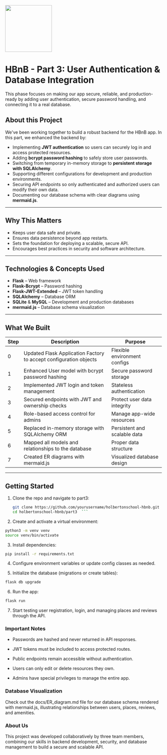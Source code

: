  <img src="https://github.com/user-attachments/assets/5f8d33ce-fed8-438a-935c-a9916afef26e" width="150">
 
 <dive></dive>
 
# HBnB - Part 3: User Authentication & Database Integration

This phase focuses on making our app secure, reliable, and production-ready by adding user authentication, secure password handling, and connecting it to a real database.



## About this Project

We've been working together to build a robust backend for the HBnB app. In this part, we enhanced the backend by:

- Implementing **JWT authentication** so users can securely log in and access protected resources.
- Adding **bcrypt password hashing** to safely store user passwords.
- Switching from temporary in-memory storage to **persistent storage with SQLAlchemy**.
- Supporting different configurations for development and production environments.
- Securing API endpoints so only authenticated and authorized users can modify their own data.
- Documenting our database schema with clear diagrams using **mermaid.js**.

---

## Why This Matters

- Keeps user data safe and private.
- Ensures data persistence beyond app restarts.
- Sets the foundation for deploying a scalable, secure API.
- Encourages best practices in security and software architecture.

---

## Technologies & Concepts Used

- **Flask** – Web framework
- **Flask-Bcrypt** – Password hashing
- **Flask-JWT-Extended** – JWT token handling
- **SQLAlchemy** – Database ORM
- **SQLite** & **MySQL** – Development and production databases
- **mermaid.js** – Database schema visualization

---

## What We Built

| Step | Description | Purpose |
|---|---|---|
| 0 | Updated Flask Application Factory to accept configuration objects | Flexible environment configs |
| 1 | Enhanced User model with bcrypt password hashing | Secure password storage |
| 2 | Implemented JWT login and token management | Stateless authentication |
| 3 | Secured endpoints with JWT and ownership checks | Protect user data integrity |
| 4 | Role-based access control for admins | Manage app-wide resources |
| 5 | Replaced in-memory storage with SQLAlchemy ORM | Persistent and scalable data |
| 6 | Mapped all models and relationships to the database | Proper data structure |
| 7 | Created ER diagrams with mermaid.js | Visualized database design |

---

## Getting Started

1. Clone the repo and navigate to part3:


   ```bash
   git clone https://github.com/yourusername/holbertonschool-hbnb.git
   cd holbertonschool-hbnb/part3  ```
   
 2. Create and activate a virtual environment:


 ```bash
python3 -m venv venv
source venv/bin/activate
 ```


3. Install dependencies:

 ```bash
pip install -r requirements.txt
 ```
4. Configure environment variables or update config classes as needed.

5. Initialize the database (migrations or create tables):

 ```bash
flask db upgrade
 ```

6. Run the app:

 ```bash
flask run
 ```
 
7. Start testing user registration, login, and managing places and reviews through the API.

### Important Notes
- Passwords are hashed and never returned in API responses.

- JWT tokens must be included to access protected routes.

- Public endpoints remain accessible without authentication.

- Users can only edit or delete resources they own.

- Admins have special privileges to manage the entire app.

### Database Visualization
Check out the docs/ER_diagram.md file for our database schema rendered with mermaid.js, illustrating relationships between users, places, reviews, and amenities.

### About Us
This project was developed collaboratively by three team members, combining our skills in backend development, security, and database management to build a secure and scalable API.
